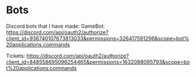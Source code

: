 # Bots
Discord bots that I have made:
GameBot: https://discord.com/api/oauth2/authorize?client_id=936740107673813033&permissions=326417591296&scope=bot%20applications.commands


Tickets: https://discord.com/api/oauth2/authorize?client_id=848558695096254465&permissions=1632088095793&scope=bot%20applications.commands
